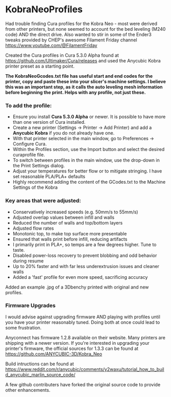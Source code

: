 # KobraNeoProfiles

Had trouble finding Cura profiles for the Kobra Neo - most were derived from other printers, but none seemed to account for the bed leveling (M240 code) AND the direct drive.  Also wanted to stir in some of the Ender3 tweaks provided by CHEP's awesome Filament Friday channel https://www.youtube.com/@FilamentFriday

Created the Cura profiles in Cura 5.3.0 Alpha found at https://github.com/Ultimaker/Cura/releases and used the Anycubic Kobra printer preset as a starting point.

**The KobraNeoGcodes.txt file has useful start and end codes for the printer, copy and paste these into your slicer's machine settings. I believe this was an important step, as it calls the auto leveling mesh information before beginning the print. Helps with any profile, not just these.**

### To add the profile:
- Ensure you install **Cura 5.3.0 Alpha** or newer.  It is possible to have more than one version of Cura installed.
- Create a new printer (Settings -> Printer -> Add Printer) and add a **Anycubic Kobra** if you do not already have one.
- With that printer selected in the main window, go to Preferences -> Configure Cura. 
- Within the Profiles section, use the Import button and select the desired curaprofile file.  
- To switch between profiles in the main window, use the drop-down in the Print Settings dialog.
- Adjust your temperatures for better flow or to mitigate stringing. I have set reasonable PLA/PLA+ defaults
- Highly recommend adding the content of the GCodes.txt to the Machine Settings of the Kobra

### Key areas that were adjusted:
- Conservatively increased speeds (e.g. 50mm/s to 55mm/s)
- Adjusted overlap values between infill and walls
- Reduced the number of walls and top/bottom layers
- Adjusted flow rates
- Monotonic top, to make top surface more presentable
- Ensured that walls print before infill, reducing artifacts
- I primarily print in PLA+, so temps are a few degrees higher. Tune to taste.
- Disabled power-loss recovery to prevent blobbing and odd behavior during resume
- Up to 20% faster and with far less underextrusion issues and cleaner walls
- Added a 'fast' profile for even more speed, sacrificing accuracy

Added an example .jpg of a 3Dbenchy printed with original and new profiles.

### Firmware Upgrades
I would advise against upgrading firmware AND playing with profiles until you have your printer reasonably tuned. Doing both at once could lead to some frustration.

Anyconnect has firmware 1.2.8 available on their website. Many printers are shipping with a newer version. If you're interested in upgrading your printer's firmware, the official sources for 1.3.3 can be found at https://github.com/ANYCUBIC-3D/Kobra_Neo

Build intructions can be found at https://www.reddit.com/r/anycubic/comments/y2waxu/tutorial_how_to_build_anycubic_marlin_source_code/

A few github contributers have forked the original source code to provide other enhancements. 
